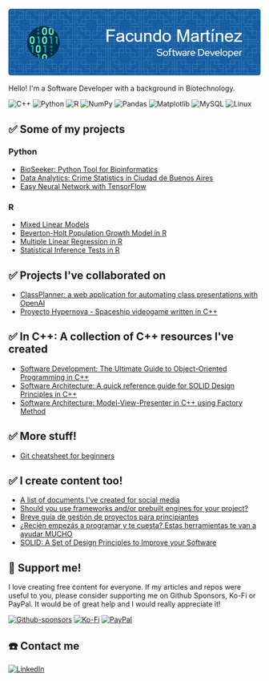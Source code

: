 ![Header](./github-header-image.png)

Hello! I'm a Software Developer with a background in Biotechnology.

![C++](https://img.shields.io/badge/c++-%2300599C.svg?style=for-the-badge&logo=c%2B%2B&logoColor=white) ![Python](https://img.shields.io/badge/python-3670A0?style=for-the-badge&logo=python&logoColor=ffdd54) ![R](https://img.shields.io/badge/r-%23276DC3.svg?style=for-the-badge&logo=r&logoColor=white) ![NumPy](https://img.shields.io/badge/numpy-%23013243.svg?style=for-the-badge&logo=numpy&logoColor=white) ![Pandas](https://img.shields.io/badge/pandas-%23150458.svg?style=for-the-badge&logo=pandas&logoColor=white) ![Matplotlib](https://img.shields.io/badge/Matplotlib-%23ffffff.svg?style=for-the-badge&logo=Matplotlib&logoColor=black) ![MySQL](https://img.shields.io/badge/mysql-%2300f.svg?style=for-the-badge&logo=mysql&logoColor=white) ![Linux](https://img.shields.io/badge/Linux-FCC624?style=for-the-badge&logo=linux&logoColor=black)

## :white_check_mark: Some of my projects

### Python
- [BioSeeker: Python Tool for Bioinformatics](https://github.com/fx-biocoder/BioSeeker)
- [Data Analytics: Crime Statistics in Ciudad de Buenos Aires](https://github.com/fx-biocoder/DelitosCABA/blob/main/Analisis.ipynb)
- [Easy Neural Network with TensorFlow](https://github.com/fx-biocoder/redes-neuronales)

### R
- [Mixed Linear Models](https://github.com/fx-biocoder/Modelos-lineales-mixtos)
- [Beverton-Holt Population Growth Model in R](https://github.com/fx-biocoder/Beverton-Holt-Model)
- [Multiple Linear Regression in R](https://github.com/fx-biocoder/Regresion-lineal-multiple)
- [Statistical Inference Tests in R](https://github.com/fx-biocoder/Tests-estadisticos)

## :white_check_mark: Projects I've collaborated on

- [ClassPlanner: a web application for automating class presentations with OpenAI](https://github.com/federicoviola/classplanner)
- [Proyecto Hypernova - Spaceship videogame written in C++](https://neogambit.itch.io/proyecto-hypernova)

## ✅ In C++: A collection of C++ resources I've created
- [Software Development: The Ultimate Guide to Object-Oriented Programming in C++](https://github.com/fx-biocoder/oop-in-cpp)
- [Software Architecture: A quick reference guide for SOLID Design Principles in C++](https://github.com/fx-biocoder/solid-in-cpp)
- [Software Architecture: Model-View-Presenter in C++ using Factory Method](https://github.com/fx-biocoder/mvp-in-cpp)

## ✅ More stuff!

- [Git cheatsheet for beginners](https://github.com/fx-biocoder/git-cheatsheet)

## :white_check_mark: I create content too!

- [A list of documents I've created for social media](https://github.com/fx-biocoder/useful-docs)
- [Should you use frameworks and/or prebuilt engines for your project?](https://www.linkedin.com/feed/update/urn:li:linkedInArticle:7055171527461191680/)
- [Breve guía de gestión de proyectos para principiantes](https://www.reddit.com/r/devsarg/comments/1339uzg/est%C3%A1s_por_comenzar_un_proyecto_individual_o/)
- [¿Recién empezás a programar y te cuesta? Estas herramientas te van a ayudar MUCHO](https://www.reddit.com/r/programacion/comments/13bzfw2/reci%C3%A9n_empez%C3%A1s_a_programar_y_te_cuesta_estas/)
- [SOLID: A Set of Design Principles to Improve your Software](https://www.linkedin.com/pulse/solid-set-design-principles-improve-your-software-facundo-mart%2525C3%2525ADnez%3FtrackingId=p4TtO9TLQFqbOHLSQ5OocQ%253D%253D/?trackingId=p4TtO9TLQFqbOHLSQ5OocQ%3D%3D)

## 💙 Support me!

I love creating free content for everyone. If my articles and repos were useful to you, please consider supporting me on Github Sponsors, Ko-Fi or PayPal. It would be of great help and I would really appreciate it!

[![Github-sponsors](https://img.shields.io/badge/sponsor-30363D?style=for-the-badge&logo=GitHub-Sponsors&logoColor=#EA4AAA)](https://github.com/sponsors/fx-biocoder) [![Ko-Fi](https://img.shields.io/badge/Ko--fi-F16061?style=for-the-badge&logo=ko-fi&logoColor=white)](https://ko-fi.com/biocoder) [![PayPal](https://img.shields.io/badge/PayPal-00457C?style=for-the-badge&logo=paypal&logoColor=white)](https://paypal.me/facumartinez680)


## :phone: Contact me
[![LinkedIn](https://img.shields.io/badge/linkedin-%230077B5.svg?style=for-the-badge&logo=linkedin&logoColor=white)](https://linkedin.com/in/fxmartinez)
